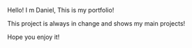 Hello!
I m Daniel,
This is my portfolio!

This project is always in change and shows my main projects!

Hope you enjoy it!
